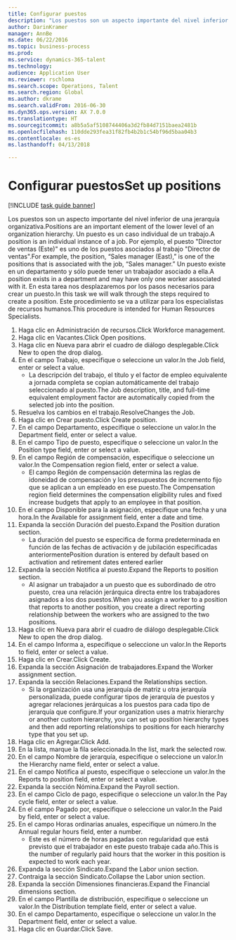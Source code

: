```yaml
--- 
title: Configurar puestos
description: "Los puestos son un aspecto importante del nivel inferior de una jerarquía organizativa."
author: DarinKramer
manager: AnnBe
ms.date: 06/22/2016
ms.topic: business-process
ms.prod: 
ms.service: dynamics-365-talent
ms.technology: 
audience: Application User
ms.reviewer: rschloma
ms.search.scope: Operations, Talent
ms.search.region: Global
ms.author: dkrame
ms.search.validFrom: 2016-06-30
ms.dyn365.ops.version: AX 7.0.0
ms.translationtype: HT
ms.sourcegitcommit: a8b5a5af5108744406a3d2fb84d7151baea2481b
ms.openlocfilehash: 110dde293fea31f82fb4b2b1c54bf96d5baa04b3
ms.contentlocale: es-es
ms.lasthandoff: 04/13/2018

---
```

# <a name="set-up-positions"></a><span data-ttu-id="c1b96-103">Configurar puestos</span><span class="sxs-lookup"><span data-stu-id="c1b96-103">Set up positions</span></span>

[!INCLUDE [task guide banner](../../includes/task-guide-banner.md)]

<span data-ttu-id="c1b96-104">Los puestos son un aspecto importante del nivel inferior de una jerarquía organizativa.</span><span class="sxs-lookup"><span data-stu-id="c1b96-104">Positions are an important element of the lower level of an organization hierarchy.</span></span> <span data-ttu-id="c1b96-105">Un puesto es un caso individual de un trabajo.</span><span class="sxs-lookup"><span data-stu-id="c1b96-105">A position is an individual instance of a job.</span></span> <span data-ttu-id="c1b96-106">Por ejemplo, el puesto "Director de ventas (Este)" es uno de los puestos asociados al trabajo "Director de ventas".</span><span class="sxs-lookup"><span data-stu-id="c1b96-106">For example, the position, “Sales manager (East),” is one of the positions that is associated with the job, “Sales manager.”</span></span> <span data-ttu-id="c1b96-107">Un puesto existe en un departamento y sólo puede tener un trabajador asociado a ella.</span><span class="sxs-lookup"><span data-stu-id="c1b96-107">A position exists in a department and may have only one worker associated with it.</span></span> <span data-ttu-id="c1b96-108">En esta tarea nos desplazaremos por los pasos necesarios para crear un puesto.</span><span class="sxs-lookup"><span data-stu-id="c1b96-108">In this task we will walk through the steps required to create a position.</span></span> <span data-ttu-id="c1b96-109">Este procedimiento se va a utilizar para los especialistas de recursos humanos.</span><span class="sxs-lookup"><span data-stu-id="c1b96-109">This procedure is intended for Human Resources Specialists.</span></span>

1. <span data-ttu-id="c1b96-110">Haga clic en Administración de recursos.</span><span class="sxs-lookup"><span data-stu-id="c1b96-110">Click Workforce management.</span></span>
2. <span data-ttu-id="c1b96-111">Haga clic en Vacantes.</span><span class="sxs-lookup"><span data-stu-id="c1b96-111">Click Open positions.</span></span>
3. <span data-ttu-id="c1b96-112">Haga clic en Nueva para abrir el cuadro de diálogo desplegable.</span><span class="sxs-lookup"><span data-stu-id="c1b96-112">Click New to open the drop dialog.</span></span>
4. <span data-ttu-id="c1b96-113">En el campo Trabajo, especifique o seleccione un valor.</span><span class="sxs-lookup"><span data-stu-id="c1b96-113">In the Job field, enter or select a value.</span></span>
    * <span data-ttu-id="c1b96-114">La descripción del trabajo, el título y el factor de empleo equivalente a jornada completa se copian automáticamente del trabajo seleccionado al puesto.</span><span class="sxs-lookup"><span data-stu-id="c1b96-114">The Job description, title, and full-time equivalent employment factor are automatically copied from the selected job into the position.</span></span>  
5. <span data-ttu-id="c1b96-115">Resuelva los cambios en el trabajo.</span><span class="sxs-lookup"><span data-stu-id="c1b96-115">ResolveChanges the Job.</span></span>
6. <span data-ttu-id="c1b96-116">Haga clic en Crear puesto.</span><span class="sxs-lookup"><span data-stu-id="c1b96-116">Click Create position.</span></span>
7. <span data-ttu-id="c1b96-117">En el campo Departamento, especifique o seleccione un valor.</span><span class="sxs-lookup"><span data-stu-id="c1b96-117">In the Department field, enter or select a value.</span></span>
8. <span data-ttu-id="c1b96-118">En el campo Tipo de puesto, especifique o seleccione un valor.</span><span class="sxs-lookup"><span data-stu-id="c1b96-118">In the Position type field, enter or select a value.</span></span>
9. <span data-ttu-id="c1b96-119">En el campo Región de compensación, especifique o seleccione un valor.</span><span class="sxs-lookup"><span data-stu-id="c1b96-119">In the Compensation region field, enter or select a value.</span></span>
    * <span data-ttu-id="c1b96-120">El campo Región de compensación determina las reglas de idoneidad de compensación y los presupuestos de incremento fijo que se aplican a un empleado en ese puesto.</span><span class="sxs-lookup"><span data-stu-id="c1b96-120">The Compensation region field determines the compensation eligibility rules and fixed increase budgets that apply to an employee in that position.</span></span>  
10. <span data-ttu-id="c1b96-121">En el campo Disponible para la asignación, especifique una fecha y una hora.</span><span class="sxs-lookup"><span data-stu-id="c1b96-121">In the Available for assignment field, enter a date and time.</span></span>
11. <span data-ttu-id="c1b96-122">Expanda la sección Duración del puesto.</span><span class="sxs-lookup"><span data-stu-id="c1b96-122">Expand the Position duration section.</span></span>
    * <span data-ttu-id="c1b96-123">La duración del puesto se especifica de forma predeterminada en función de las fechas de activación y de jubilación especificadas anteriormente</span><span class="sxs-lookup"><span data-stu-id="c1b96-123">Position duration is entered by default based on activation and retirement dates entered earlier</span></span>  
12. <span data-ttu-id="c1b96-124">Expanda la sección Notifica al puesto.</span><span class="sxs-lookup"><span data-stu-id="c1b96-124">Expand the Reports to position section.</span></span>
    * <span data-ttu-id="c1b96-125">Al asignar un trabajador a un puesto que es subordinado de otro puesto, crea una relación jerárquica directa entre los trabajadores asignados a los dos puestos.</span><span class="sxs-lookup"><span data-stu-id="c1b96-125">When you assign a worker to a position that reports to another position, you create a direct reporting relationship between the workers who are assigned to the two positions.</span></span>  
13. <span data-ttu-id="c1b96-126">Haga clic en Nueva para abrir el cuadro de diálogo desplegable.</span><span class="sxs-lookup"><span data-stu-id="c1b96-126">Click New to open the drop dialog.</span></span>
14. <span data-ttu-id="c1b96-127">En el campo Informa a, especifique o seleccione un valor.</span><span class="sxs-lookup"><span data-stu-id="c1b96-127">In the Reports to field, enter or select a value.</span></span>
15. <span data-ttu-id="c1b96-128">Haga clic en Crear.</span><span class="sxs-lookup"><span data-stu-id="c1b96-128">Click Create.</span></span>
16. <span data-ttu-id="c1b96-129">Expanda la sección Asignación de trabajadores.</span><span class="sxs-lookup"><span data-stu-id="c1b96-129">Expand the Worker assignment section.</span></span>
17. <span data-ttu-id="c1b96-130">Expanda la sección Relaciones.</span><span class="sxs-lookup"><span data-stu-id="c1b96-130">Expand the Relationships section.</span></span>
    * <span data-ttu-id="c1b96-131">Si la organización usa una jerarquía de matriz u otra jerarquía personalizada, puede configurar tipos de jerarquía de puestos y agregar relaciones jerárquicas a los puestos para cada tipo de jerarquía que configure.</span><span class="sxs-lookup"><span data-stu-id="c1b96-131">If your organization uses a matrix hierarchy or another custom hierarchy, you can set up position hierarchy types and then add reporting relationships to positions for each hierarchy type that you set up.</span></span>  
18. <span data-ttu-id="c1b96-132">Haga clic en Agregar.</span><span class="sxs-lookup"><span data-stu-id="c1b96-132">Click Add.</span></span>
19. <span data-ttu-id="c1b96-133">En la lista, marque la fila seleccionada.</span><span class="sxs-lookup"><span data-stu-id="c1b96-133">In the list, mark the selected row.</span></span>
20. <span data-ttu-id="c1b96-134">En el campo Nombre de jerarquía, especifique o seleccione un valor.</span><span class="sxs-lookup"><span data-stu-id="c1b96-134">In the Hierarchy name field, enter or select a value.</span></span>
21. <span data-ttu-id="c1b96-135">En el campo Notifica al puesto, especifique o seleccione un valor.</span><span class="sxs-lookup"><span data-stu-id="c1b96-135">In the Reports to position field, enter or select a value.</span></span>
22. <span data-ttu-id="c1b96-136">Expanda la sección Nómina.</span><span class="sxs-lookup"><span data-stu-id="c1b96-136">Expand the Payroll section.</span></span>
23. <span data-ttu-id="c1b96-137">En el campo Ciclo de pago, especifique o seleccione un valor.</span><span class="sxs-lookup"><span data-stu-id="c1b96-137">In the Pay cycle field, enter or select a value.</span></span>
24. <span data-ttu-id="c1b96-138">En el campo Pagado por, especifique o seleccione un valor.</span><span class="sxs-lookup"><span data-stu-id="c1b96-138">In the Paid by field, enter or select a value.</span></span>
25. <span data-ttu-id="c1b96-139">En el campo Horas ordinarias anuales, especifique un número.</span><span class="sxs-lookup"><span data-stu-id="c1b96-139">In the Annual regular hours field, enter a number.</span></span>
    * <span data-ttu-id="c1b96-140">Este es el número de horas pagadas con regularidad que está previsto que el trabajador en este puesto trabaje cada año.</span><span class="sxs-lookup"><span data-stu-id="c1b96-140">This is the number of regularly paid hours that the worker in this position is expected to work each year.</span></span>  
26. <span data-ttu-id="c1b96-141">Expanda la sección Sindicato.</span><span class="sxs-lookup"><span data-stu-id="c1b96-141">Expand the Labor union section.</span></span>
27. <span data-ttu-id="c1b96-142">Contraiga la sección Sindicato.</span><span class="sxs-lookup"><span data-stu-id="c1b96-142">Collapse the Labor union section.</span></span>
28. <span data-ttu-id="c1b96-143">Expanda la sección Dimensiones financieras.</span><span class="sxs-lookup"><span data-stu-id="c1b96-143">Expand the Financial dimensions section.</span></span>
29. <span data-ttu-id="c1b96-144">En el campo Plantilla de distribución, especifique o seleccione un valor.</span><span class="sxs-lookup"><span data-stu-id="c1b96-144">In the Distribution template field, enter or select a value.</span></span>
30. <span data-ttu-id="c1b96-145">En el campo Departamento, especifique o seleccione un valor.</span><span class="sxs-lookup"><span data-stu-id="c1b96-145">In the Department field, enter or select a value.</span></span>
31. <span data-ttu-id="c1b96-146">Haga clic en Guardar.</span><span class="sxs-lookup"><span data-stu-id="c1b96-146">Click Save.</span></span>


